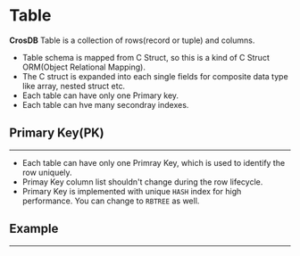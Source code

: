 # Table
**CrosDB** Table is a collection of rows(record or tuple) and columns.

- Table schema is mapped from C Struct, so this is a kind of C Struct ORM(Object Relational Mapping).
- The C struct is expanded into each single fields for composite data type like array, nested struct etc.
- Each table can have only one Primary key.
- Each table can hve many secondray indexes.

## Primary Key(PK)
-------------------------------------------------------------------------------

- Each table can have only one Primray Key, which is used to identify the row uniquely.
- Primay Key column list shouldn't change during the row lifecycle.
- Primary Key is implemented with unique `HASH` index for high performance. You can change to `RBTREE` as well.

## Example
-------------------------------------------------------------------------------
